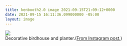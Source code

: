 ```yaml
---
title: kenbooth2.0 image 2021-09-15T21:09:12+0000
date: 2021-09-15 16:11:36.099000000 -05:00
layout: image
---
```


<img src="https://scontent-iad3-1.cdninstagram.com/v/t51.29350-15/241960481_1533314857021974_165288117251382407_n.jpg?_nc_cat=105&ccb=1-5&_nc_sid=8ae9d6&_nc_ohc=6ikH5zQYd3UAX9vzGhC&_nc_ht=scontent-iad3-1.cdninstagram.com&edm=ANo9K5cEAAAA&oh=cd6b1fee5210406f574e915e3059867f&oe=61472D97"><br>
Decorative birdhouse and planter.(<a href="https://www.instagram.com/p/CT21lpIvIeb/">From Instagram post.</a>)